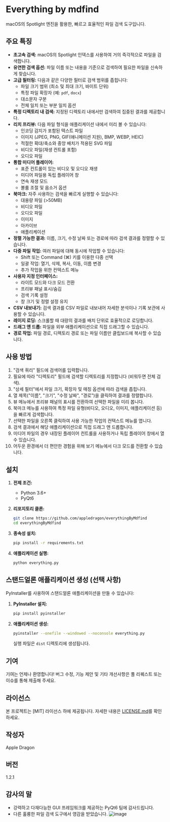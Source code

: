 # Everything by mdfind

macOS의 Spotlight 엔진을 활용한, 빠르고 효율적인 파일 검색 도구입니다.

## 주요 특징

* **초고속 검색:** macOS의 Spotlight 인덱스를 사용하여 거의 즉각적으로 파일을 검색합니다.
* **유연한 검색 옵션:** 파일 이름 또는 내용을 기준으로 검색하여 필요한 파일을 신속하게 찾습니다.
* **고급 필터링:** 다음과 같은 다양한 필터로 검색 범위를 좁힙니다:
    * 파일 크기 범위 (최소 및 최대 크기, 바이트 단위)
    * 특정 파일 확장자 (예: `pdf`, `docx`)
    * 대소문자 구분
    * 전체 일치 또는 부분 일치 옵션
* **특정 디렉토리 내 검색:** 지정된 디렉토리 내에서만 검색하여 집중된 결과를 제공합니다.
* **리치 프리뷰:** 다음 파일 형식을 애플리케이션 내에서 미리 볼 수 있습니다:
    * 인코딩 감지가 포함된 텍스트 파일
    * 이미지 (JPEG, PNG, GIF(애니메이션 지원), BMP, WEBP, HEIC)
    * 적절한 확대/축소와 중앙 배치가 적용된 SVG 파일
    * 비디오 파일(재생 컨트롤 포함)
    * 오디오 파일
* **통합 미디어 플레이어:**
    * 표준 컨트롤이 있는 비디오 및 오디오 재생
    * 미디어 파일용 독립 플레이어 창
    * 연속 재생 모드
    * 볼륨 조절 및 음소거 옵션
* **북마크:** 자주 사용하는 검색을 빠르게 실행할 수 있습니다:
    * 대용량 파일 (>50MB)
    * 비디오 파일
    * 오디오 파일
    * 이미지
    * 아카이브
    * 애플리케이션
* **정렬 가능한 결과:** 이름, 크기, 수정 날짜 또는 경로에 따라 검색 결과를 정렬할 수 있습니다.
* **다중 파일 작업:** 여러 파일에 대해 동시에 작업할 수 있습니다:
    * Shift 또는 Command (⌘) 키를 이용한 다중 선택
    * 일괄 작업: 열기, 삭제, 복사, 이동, 이름 변경
    * 추가 작업을 위한 컨텍스트 메뉴
* **사용자 지정 인터페이스:**
    * 라이트 모드와 다크 모드 전환
    * 프리뷰 패널 표시/숨김
    * 검색 기록 설정
    * 창 크기 및 정렬 설정 유지
* **CSV 내보내기:** 검색 결과를 CSV 파일로 내보내어 자세한 분석이나 기록 보관에 사용할 수 있습니다.
* **레이지 로딩:** 스크롤할 때 대량의 결과를 배치 단위로 효율적으로 로딩합니다.
* **드래그 앤 드롭:** 파일을 외부 애플리케이션으로 직접 드래그할 수 있습니다.
* **경로 작업:** 파일 경로, 디렉토리 경로 또는 파일 이름만 클립보드에 복사할 수 있습니다.

## 사용 방법

1. "검색 쿼리" 필드에 검색어를 입력합니다.
2. 필요에 따라 "디렉토리" 필드에 검색할 디렉토리를 지정합니다 (비워두면 전체 검색).
3. "상세 필터"에서 파일 크기, 확장자 및 매칭 옵션에 따라 검색을 좁힙니다.
4. 열 제목("이름", "크기", "수정 날짜", "경로")을 클릭하여 결과를 정렬합니다.
5. 뷰 메뉴에서 프리뷰 패널의 표시를 전환하여 선택한 파일을 미리 봅니다.
6. 북마크 메뉴를 사용하여 특정 파일 유형(비디오, 오디오, 이미지, 애플리케이션 등)을 빠르게 검색합니다.
7. 선택한 파일을 오른쪽 클릭하여 사용 가능한 작업의 컨텍스트 메뉴를 엽니다.
8. 검색 결과에서 해당 애플리케이션으로 직접 드래그 앤 드롭합니다.
9. 미디어 파일의 경우 내장된 플레이어 컨트롤을 사용하거나 독립 플레이어 창에서 열 수 있습니다.
10. 어두운 환경에서 더 편안한 경험을 위해 보기 메뉴에서 다크 모드를 전환할 수 있습니다.

## 설치

1. **전제 조건:**
    * Python 3.6+
    * PyQt6

2. **리포지토리 클론:**

    ```bash
    git clone https://github.com/appledragon/everythingByMdfind
    cd everythingByMdfind
    ```

3. **종속성 설치:**

    ```bash
    pip install -r requirements.txt
    ```

4. **애플리케이션 실행:**

    ```bash
    python everything.py
    ```

## 스탠드얼론 애플리케이션 생성 (선택 사항)

PyInstaller를 사용하여 스탠드얼론 애플리케이션을 만들 수 있습니다:

1. **PyInstaller 설치:**

    ```bash
    pip install pyinstaller
    ```

2. **애플리케이션 생성:**

    ```bash
    pyinstaller --onefile --windowed --noconsole everything.py
    ```

    실행 파일은 `dist` 디렉토리에 생성됩니다.

## 기여

기여는 언제나 환영합니다! 버그 수정, 기능 제안 및 기타 개선사항은 풀 리퀘스트 또는 이슈를 통해 제출해 주세요.

## 라이선스

본 프로젝트는 [MIT] 라이선스 하에 제공됩니다. 자세한 내용은 [LICENSE.md](LICENSE.md)를 확인하세요.

## 작성자

Apple Dragon

## 버전

1.2.1

## 감사의 말

* 강력하고 다재다능한 GUI 프레임워크를 제공하는 PyQt6 팀에 감사드립니다.
* 다른 훌륭한 파일 검색 도구에서 영감을 받았습니다.
![image](https://github.com/user-attachments/assets/2b372510-ece7-44b6-ab4e-5a1898318517)
